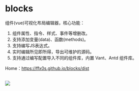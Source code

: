 # blocks

组件(vue)可视化布局编辑器，核心功能：

1. 组件属性、指令、样式、事件等增删改。
2. 支持添加变量(data)、函数(methods)。
3. 支持编写JS表达式。
4. 实时编辑所见即所得，导出可维护的源码。
5. 支持通过编写配置导入不同的组件库，内置 Vant、Antd 组件库。

Home：<a href="https://ffx0s.github.io/blocks/dist" target="_blank">https://ffx0s.github.io/blocks/dist</a>  

<br />
<img src="https://static.webfed.cn/Xnip2020-10-20_10-21-21.jpg">

